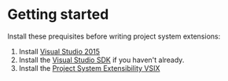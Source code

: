 Getting started
===============

Install these prequisites before writing project system extensions:

1. Install [Visual Studio 2015][VS]
1. Install the [Visual Studio SDK][VSSDK] if you haven't already.
2. Install the [Project System Extensibility VSIX][VSIX]

 [VS]: https://www.visualstudio.com/en-us/downloads/visual-studio-2015-downloads-vs.aspx
 [VSSDK]: https://go.microsoft.com/fwlink/?LinkId=615455
 [VSIX]: http://aka.ms/vsprojectsystemextensibilityvsix
